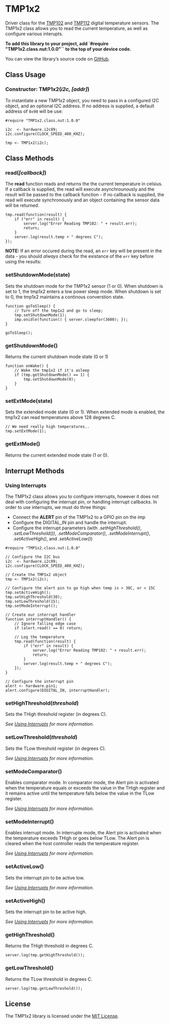 # TMP1x2

Driver class for the [TMP102](http://www.ti.com.cn/cn/lit/ds/symlink/tmp102.pdf) and [TMP112](http://www.ti.com/lit/ds/symlink/tmp112.pdf) digital temperature sensors. The TMP1x2 class allows you to read the current temperature, as well as configure various interupts.

**To add this library to your project, add `#require "TMP1x2.class.nut:1.0.0"`` to the top of your device code.**

You can view the library’s source code on [GitHub](https://github.com/electricimp/tmp1x2/tree/v1.0.0).


## Class Usage

### Constructor: TMP1x2(*i2c, [addr]*)

To instantiate a new TMP1x2 object, you need to pass in a configured I2C object, and an optional I2C address. If no address is supplied, a default address of ```0x90``` will be use:

```squirrel
#require "TMP1x2.class.nut:1.0.0"

i2c  <- hardware.i2c89;
i2c.configure(CLOCK_SPEED_400_KHZ);

tmp <- TMP1x2(i2c);
```

## Class Methods

### read(*[callback]*)

The **read** function reads and returns the the current temperature in celsius. If a callback is supplied, the read will execute asynchrounously and the result will be passed to the callback function - if no callback is supplied, the read will execute synchronously and an object containing the sensor data will be returned.

```squirrel
tmp.read(function(result) {
    if ("err" in result) {
        server.log("Error Reading TMP102: " + result.err);
        return;
    }
    server.log(result.temp + " degrees C");
});
```

**NOTE:** If an error occured during the read, an ```err``` key will be present in the data - you should *always* check for the existance of the ```err``` key before using the results:

### setShutdownMode(state)

Sets the shutdown mode for the TMP1x2 sensor (1 or 0). When shutdown is set to 1, the tmp1x2 enters a low power sleep mode. When shutdown is set to 0, the tmp1x2 maintains a continous converstion state.

```squirrel
function goToSleep() {
    // Turn off the tmp1x2 and go to sleep;
    tmp.setShutdownMode(1);
    imp.onidle(function() { server.sleepfor(3600); });
}

goToSleep();
```

### getShutdownMode()

Returns the current shutdown mode state (0 or 1)

```squirrel
function onWake() {
    // Wake the tmp1x2 if it's asleep
    if (tmp.getShutdownMode() == 1) {
        tmp.setShutdownMode(0);
    }
}
```

### setExtMode(state)

Sets the extended mode state (0 or 1). When extended mode is enabled, the tmp1x2 can read temperatures above 128 degrees C.

```squirrel
// We need really high temperatures..
tmp.setExtMode(1);
```

### getExtMode()

Returns the current extended mode state (1 or 0).

## Interrupt Methods

### Using Interrupts

The TMP1x2 class allows you to configure interrupts, however it does not deal with configuring the interrupt pin, or handling interrupt callbacks. In order to use interrupts, we must do three things:

- Connect the **ALERT** pin of the TMP1x2 to a GPIO pin on the imp
- Configure the DIGITAL_IN pin and handle the interrupt.
- Configure the interrupt parameters (with *.setHighThreshold()*, *.setLowThreshold())*, *.setModeComparator()*, *.setModeInterrupt()*, *.setActiveHigh()*, and *.setActiveLow()*)

```squirrel
#require "TMP1x2.class.nut:1.0.0"

// Configure the I2C bus
i2c  <- hardware.i2c89;
i2c.configure(CLOCK_SPEED_400_KHZ);

// Create the TMP1x2 object
tmp <- TMP1x2(i2c);

// Configure the alert pin to go high when temp is > 30C, or < 15C
tmp.setActiveHigh();
tmp.setHighThreshold(30);
tmp.setLowThreshold(15);
tmp.setModeInterrupt();

// Create our interrupt handler
function interruptHandler() {
    // Ignore falling edge case
    if (alert.read() == 0) return;

    // Log the temperature
    tmp.read(function(result) {
        if ("err" in result) {
            server.log("Error Reading TMP102: " + result.err);
            return;
        }
        server.log(result.temp + " degrees C");
    });
}

// Configure the interrupt pin
alert <- hardware.pin1;
alert.configure(DIGITAL_IN, interruptHandler);
```

### setHighThreshold(*threshold*)

Sets the THigh threshold register (in degrees C).

*See [Using Interrupts](#using-interrupts) for more information.*

### setLowThreshold(*threshold*)

Sets the TLow threshold register (in degrees C).

*See [Using Interrupts](#using-interrupts) for more information.*

### setModeComparator()

Enables comparator mode. In comparator mode, the Alert pin is activated when the temperature equals or exceeds the value in the THigh register and it remains active until the temperature falls below the value in the TLow register.

*See [Using Interrupts](#using-interrupts) for more information.*

### setModeInterrupt()

Enables interrupt mode. In interrupte mode, the Alert pin is activated when the temperature exceeds THigh or goes below TLow. The Alert pin is cleared when the host controller reads the temperature register.

*See [Using Interrupts](#using-interrupts) for more information.*

### setActiveLow()

Sets the interrupt pin to be active low.

*See [Using Interrupts](#using-interrupts) for more information.*

### setActiveHigh()

Sets the interrupt pin to be active high.

*See [Using Interrupts](#using-interrupts) for more information.*

### getHighThreshold()

Returns the THigh threshold in degrees C.

```squirrel
server.log(tmp.getHighThreshold());
```

### getLowThreshold()

Returns the TLow threshold in degrees C.

```squirrel
server.log(tmp.getLowThreshold());
```

## License

The TMP1x2 library is licensed under the [MIT License](https://github.com/electricimp/TMP1x2/blob/master/LICENSE).
